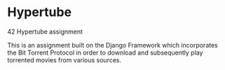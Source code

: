 # Hypertube
42 Hypertube assignment

This is an assignment built on the Django Framework which incorporates the Bit Torrent Protocol in order to download and subsequently play torrented movies from various sources.
